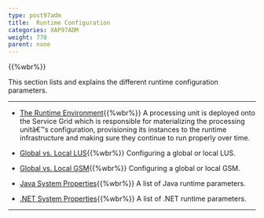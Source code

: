 ```yaml
---
type: post97adm
title:  Runtime Configuration
categories: XAP97ADM
weight: 770
parent: none
---
```




{{%wbr%}}

This section lists and explains the different runtime configuration parameters.


<hr/>

- [The Runtime Environment](./the-runtime-environment.html){{%wbr%}}
A processing unit is deployed onto the Service Grid which is responsible for materializing the processing unitâ€™s configuration, provisioning its instances to the runtime infrastructure and making sure they continue to run properly over time.


- [Global vs. Local LUS](./lus-configuration.html){{%wbr%}}
Configuring a global or local LUS.

- [Global vs. Local GSM](./gsm-configuration.html){{%wbr%}}
Configuring a global or local GSM.


- [Java System Properties](./system-properties-java.html){{%wbr%}}
A list of Java runtime parameters.


- [.NET System Properties](./system-properties-net.html){{%wbr%}}
A list of .NET runtime parameters.

<hr/>

